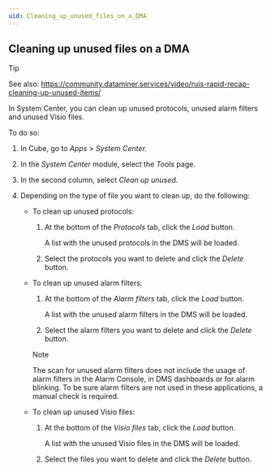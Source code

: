```yaml
---
uid: Cleaning_up_unused_files_on_a_DMA
---
```


## Cleaning up unused files on a DMA

> [!TIP]
> See also:
> <https://community.dataminer.services/video/ruis-rapid-recap-cleaning-up-unused-items/>

In System Center, you can clean up unused protocols, unused alarm filters and unused Visio files.

To do so:

1. In Cube, go to *Apps* > *System Center.*

2. In the *System Center* module, select the *Tools* page.

3. In the second column, select *Clean up unused*.

4. Depending on the type of file you want to clean up, do the following:

    - To clean up unused protocols:

        1. At the bottom of the *Protocols* tab, click the *Load* button.

            A list with the unused protocols in the DMS will be loaded.

        2. Select the protocols you want to delete and click the *Delete* button.

    - To clean up unused alarm filters:

        1. At the bottom of the *Alarm filters* tab, click the *Load* button.

            A list with the unused alarm filters in the DMS will be loaded.

        2. Select the alarm filters you want to delete and click the *Delete* button.

        > [!NOTE]
        > The scan for unused alarm filters does not include the usage of alarm filters in the Alarm Console, in DMS dashboards or for alarm blinking. To be sure alarm filters are not used in these applications, a manual check is required.

    - To clean up unused Visio files:

        1. At the bottom of the *Visio files* tab, click the *Load* button.

            A list with the unused Visio files in the DMS will be loaded.

        2. Select the files you want to delete and click the *Delete* button.
